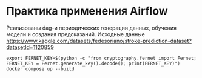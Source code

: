 # Практика применения Airflow

Реализованы dag-и периодических генерации данных, обучения модели и создания предсказаний. 
Исходные данные https://www.kaggle.com/datasets/fedesoriano/stroke-prediction-dataset?datasetId=1120859

~~~
export FERNET_KEY=$(python -c "from cryptography.fernet import Fernet; FERNET_KEY = Fernet.generate_key().decode(); print(FERNET_KEY)")
docker compose up --build
~~~